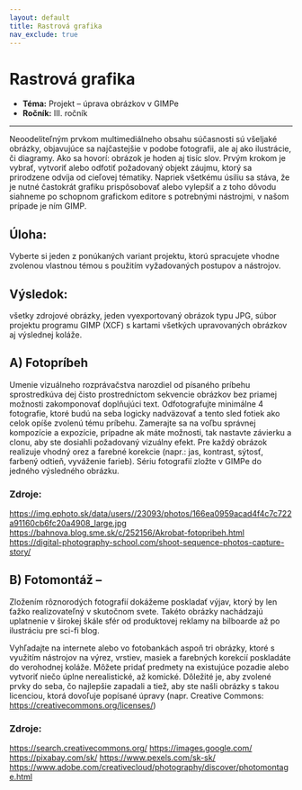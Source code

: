 ```yaml
---
layout: default
title: Rastrová grafika
nav_exclude: true
---
```



# Rastrová grafika
- **Téma:** Projekt – úprava obrázkov v GIMPe
- **Ročník:** III. ročník


---

Neoodeliteľným prvkom multimediálneho obsahu súčasnosti sú všeljaké obrázky, objavujúce sa
najčastejšie v podobe fotografii, ale aj ako ilustrácie, či diagramy. Ako sa hovorí: obrázok je hoden aj
tisíc slov. Prvým krokom je vybrať, vytvoriť alebo odfotiť požadovaný objekt záujmu, ktorý sa
prirodzene odvíja od cieľovej tématiky. Napriek všetkému úsiliu sa stáva, že je nutné častokrát grafiku
prispôsobovať alebo vylepšiť a z toho dôvodu siahneme po schopnom grafickom editore s potrebnými
nástrojmi, v našom prípade je ním GIMP.

## Úloha:
Vyberte si jeden z ponúkaných variant projektu, ktorú spracujete vhodne zvolenou vlastnou
témou s použitím vyžadovaných postupov a nástrojov.

## Výsledok:
všetky zdrojové obrázky, jeden vyexportovaný obrázok typu JPG, súbor projektu
programu GIMP (XCF) s kartami všetkých upravovaných obrázkov aj výslednej koláže.

## A) Fotopríbeh
Umenie vizuálneho rozprávačstva narozdiel od písaného príbehu sprostredkúva dej
čisto prostredníctom sekvencie obrázkov bez priamej možnosti zakomponovať doplňujúci text.
Odfotografujte minimálne 4 fotografie, ktoré budú na seba logicky nadväzovať a tento sled
fotiek ako celok opíše zvolenú tému príbehu. Zamerajte sa na voľbu správnej kompozície a expozície,
prípadne ak máte možnosti, tak nastavte závierku a clonu, aby ste dosiahli požadovaný vizuálny efekt.
Pre každý obrázok realizuje vhodný orez a farebné korekcie (napr.: jas, kontrast, sýtosť,
farbený odtieň, vyváženie farieb). Sériu fotografií zložte v GIMPe do jedného výsledného obrázku.

### Zdroje:
https://img.ephoto.sk/data/users//23093/photos/166ea0959acad4f4c7c722a91160cb6fc20a4908_large.jpg
https://bahnova.blog.sme.sk/c/252156/Akrobat-fotopribeh.html
https://digital-photography-school.com/shoot-sequence-photos-capture-story/


## B) Fotomontáž –
Zložením rôznorodých fotografií dokážeme poskladať výjav, ktorý by len ťažko
realizovateľný v skutočnom svete. Takéto obrázky nachádzajú uplatnenie v širokej škále sfér od
produktovej reklamy na bilboarde až po ilustráciu pre sci-fi blog.

Vyhľadajte na internete alebo vo fotobankách aspoň tri obrázky, ktoré s využitím nástrojov na
výrez, vrstiev, masiek a farebných korekcií poskladáte do verohodnej koláže. Môžete pridať predmety
na existujúce pozadie alebo vytvoriť niečo úplne nerealistické, až komické. Dôležité je, aby zvolené
prvky do seba, čo najlepšie zapadali a tiež, aby ste našli obrázky s takou licenciou, ktorá dovoľuje
popísané úpravy (napr. Creative Commons: https://creativecommons.org/licenses/)

### Zdroje:
https://search.creativecommons.org/
https://images.google.com/
https://pixabay.com/sk/
https://www.pexels.com/sk-sk/
https://www.adobe.com/creativecloud/photography/discover/photomontage.html

